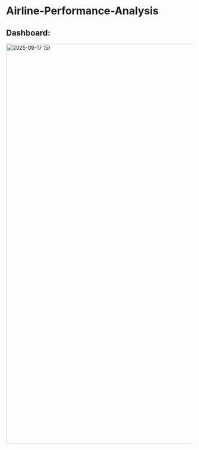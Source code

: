 # Airline-Performance-Analysis

## Dashboard:

<img width="1920" height="1080" alt="2025-09-17 (5)" src="https://github.com/user-attachments/assets/bb8dda97-c602-4488-b504-1ab37eb6262f" />
